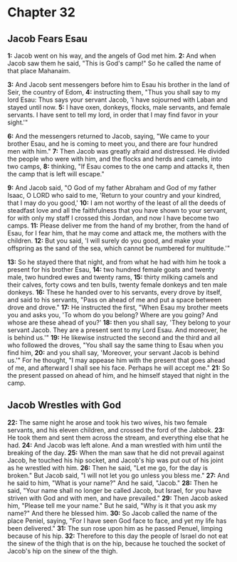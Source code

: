 # Chapter 32

## Jacob Fears Esau

**1:** Jacob went on his way, and the angels of God met him.
**2:** And when Jacob saw them he said, "This is God's camp!" So he called the name of that place Mahanaim.

**3:** And Jacob sent messengers before him to Esau his brother in the land of Seir, the country of Edom,
**4:** instructing them, "Thus you shall say to my lord Esau: Thus says your servant Jacob, 'I have sojourned with Laban and stayed until now.
**5:** I have oxen, donkeys, flocks, male servants, and female servants. I have sent to tell my lord, in order that I may find favor in your sight.'"

**6:** And the messengers returned to Jacob, saying, "We came to your brother Esau, and he is coming to meet you, and there are four hundred men with him."
**7:** Then Jacob was greatly afraid and distressed. He divided the people who were with him, and the flocks and herds and camels, into two camps,
**8:** thinking, "If Esau comes to the one camp and attacks it, then the camp that is left will escape."

**9:** And Jacob said, "O God of my father Abraham and God of my father Isaac, O LORD who said to me, 'Return to your country and your kindred, that I may do you good,'
**10:** I am not worthy of the least of all the deeds of steadfast love and all the faithfulness that you have shown to your servant, for with only my staff I crossed this Jordan, and now I have become two camps. 
**11:** Please deliver me from the hand of my brother, from the hand of Esau, for I fear him, that he may come and attack me, the mothers with the children.
**12:** But you said, 'I will surely do you good, and make your offspring as the sand of the sea, which cannot be numbered for multitude.'"

**13:** So he stayed there that night, and from what he had with him he took a present for his brother Esau,
**14:** two hundred female goats and twenty male, two hundred ewes and twenty rams,
**15:** thirty milking camels and their calves, forty cows and ten bulls, twenty female donkeys and ten male donkeys.
**16:** These he handed over to his servants, every drove by itself, and said to his servants, "Pass on ahead of me and put a space between drove and drove."
**17:** He instructed the first, "When Esau my brother meets you and asks you, 'To whom do you belong? Where are you going? And whose are these ahead of you?'
**18:** then you shall say, 'They belong to your servant Jacob. They are a present sent to my Lord Esau. And moreover, he is behind us.'"
**19:** He likewise instructed the second and the third and all who followed the droves, "You shall say the same thing to Esau when you find him,
**20:** and you shall say, 'Moreover, your servant Jacob is behind us.'" For he thought, "I may appease him with the present that goes ahead of me, and afterward I shall see his face. Perhaps he will accept me."
**21:** So the present passed on ahead of him, and he himself stayed that night in the camp.

## Jacob Wrestles with God

**22:** The same night he arose and took his two wives, his two female servants, and his eleven children, and crossed the ford of the Jabbok. 
**23:** He took them and sent them across the stream, and everything else that he had.
**24:** And Jacob was left alone. And a man wrestled with him until the breaking of the day.
**25:** When the man saw that he did not prevail against Jacob, he touched his hip socket, and Jacob's hip was put out of his joint as he wrestled with him.
**26:** Then he said, "Let me go, for the day is broken." But Jacob said, "I will not let you go unless you bless me."
**27:** And he said to him, "What is your name?" And he said, "Jacob."
**28:** Then he said, "Your name shall no longer be called Jacob, but Israel, for you have striven with God and with men, and have prevailed."
**29:** Then Jacob asked him, "Please tell me your name." But he said, "Why is it that you ask my name?" And there he blessed him.
**30:** So Jacob called the name of the place Peniel, saying, "For I have seen God face to face, and yet my life has been delivered."
**31:** The sun rose upon him as he passed Penuel, limping because of his hip.
**32:** Therefore to this day the people of Israel do not eat the sinew of the thigh that is on the hip, because he touched the socket of Jacob's hip on the sinew of the thigh.
